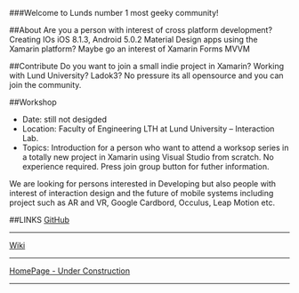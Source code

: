 

###Welcome to Lunds number 1 most geeky community!

##About
Are you a person with interest of cross platform development? Creating IOs iOS 8.1.3, Android 5.0.2 Material Design apps using the Xamarin platform? Maybe go an interest of Xamarin Forms MVVM

##Contribute
Do you want to join a small indie project in Xamarin? Working with Lund University? Ladok3? No pressure its all opensource and you can join the community. 

##Workshop

* Date: still not desigded
* Location: Faculty of Engineering LTH at Lund University – Interaction Lab.
* Topics: Introduction for a person who want to attend a worksop series in a totally new project in Xamarin using Visual Studio from scratch. No experience required. Press join group button for futher information.

We are looking for persons interested in Developing but also people with interest of interaction design and the future of mobile systems including project such as AR and VR, Google Cardbord, Occulus, Leap Motion etc.

##LINKS
[GitHub](https://github.com/eapelgren/xEmil)
***
[Wiki](https://github.com/eapelgren/xEmil/wiki)
***
[HomePage - Under Construction](http://xemil.se)
***
